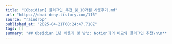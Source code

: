 ```yaml
---
title: "[Obsidian] 플러그인_추천_및_10개월_사용후기.md"
url: "https://dnai-deny.tistory.com/116"
source: "raindrop"
published_at: "2025-04-21T08:24:47.718Z"
tags: []
summary: "## Obsidian 1년 사용기 및 방법: Notion과의 비교와 플러그인 추천\n\n**1. 기본 정보**\n\n- **제목**: Obsidian 1년 사용기 및 방법: Notion과의 비교와 플러그인 추천\n- **출처**: ERROR DENY (dnai-deny.tistory.com)\n- **유형**: 블로그 게시글\n- **난이도**: 중급\n- **주제 분야**: 생산성 도구, 정보 관리\n\n\n**2. 핵심 요약 (Executive Summary)**\n\n- **한 줄 요약**:  Obsidian은 엄격한 마크다운 기반의 개인 지식 관리 도구로, Notion과 비교하여 우수한 가독성과 확장성을 제공하며, 플러그인 활용을 통해 개인 맞춤형 시스템 구축이 가능하다.\n\n- **주요 논점 3가지**:\n    • Obsidian의 파일 시스템 기반 구조와 Notion과의 차이점 (Space 파일 부재, Git 동기화)\n    • Obsidian 사용 효율을 높이는 플러그인 추천 및 활용법\n    • Obsidian과 Notion의 장단점 비교 및 사용 목적에 따른 선택 가이드\n\n- **가치 제안**:  Obsidian 사용 경험과 플러그인 활용법을 통해 개인 지식 관리 시스템을 효율적으로 구축하고, Notion과의 비교를 통해 사용자에게 적합한 도구 선택에 도움을 제공한다.\n\n\n**3. 구조적 분석**\n\n```markdown\n## 📋 목차\n1. 🎯 Obsidian의 구조 및 Notion과의 차이점\n2. 🧠 Obsidian 정리 팁 및 플러그인 활용법\n3. 💡 추천 플러그인 상세 설명 (Make.md, Gitobsidian, Style Setting, Auto Card Link, Calendar, Tasks)\n4. 📊 추가 플러그인 소개 (ExcaliDraw, Quick LaTeX, Advanced Table, Data View)\n5. 📚 Obsidian 사용 후기 및 장단점 비교\n6. 🗂️ 사용 목적에 따른 Obsidian & Notion 선택 가이드\n```\n\n#### 📄 섹션별 상세 분석\n\n### 1. 🎯 Obsidian의 구조 및 Notion과의 차이점\n\n- **핵심 내용 1**: Obsidian은 엄격한 마크다운 문법을 사용하며, 파일 시스템과 유사한 구조를 가지고 있다. 폴더와 태그를 이용하여 페이지를 관리하고, 그래프 기능을 통해 페이지 간 연결을 시각화할 수 있다.\n- **핵심 내용 2**: Notion과 달리 Space 파일 개념이 없어 폴더 자체에 대한 메타 정보를 추가하기 어렵지만, 플러그인을 통해 이를 보완할 수 있다.\n- **핵심 내용 3**: Git을 이용한 동기화는 추가적인 설정이 필요하지만, 다양한 기기에서 동기화를 가능하게 한다.\n\n\n### 2. 🧠 Obsidian 정리 팁 및 플러그인 활용법\n\n- **핵심 내용 1**: 볼드체, 이탤릭체, 리스트, 인용문, 제목 등 마크다운 문법을 효과적으로 활용하여 가독성을 높이는 것이 중요하다.\n- **핵심 내용 2**: 코드 블록을 명확하게 구분하고, 폴더를 체계적으로 관리하는 것이 효율적인 정리에 필수적이다.\n- **핵심 내용 3**: 다양한 플러그인을 활용하여 Obsidian의 기능을 확장하고 개인 맞춤형 시스템을 구축할 수 있다.\n\n\n### 3. 💡 추천 플러그인 상세 설명\n\n- **핵심 내용 1 ~ 6**: 각 플러그인 (Make.md, Gitobsidian, Style Setting, Auto Card Link, Calendar, Tasks)의 기능과 사용법, 장점을 설명한다.  (각 플러그인마다 핵심 기능 2-3가지로 요약)\n\n### 4. 📊 추가 플러그인 소개\n\n- **핵심 내용 1 ~ 4**: 각 플러그인 (ExcaliDraw, Quick LaTeX, Advanced Table, Data View)의 기능과 활용 예시를 간략하게 소개한다.\n\n\n### 5. 📚 Obsidian 사용 후기 및 장단점 비교\n\n- **핵심 내용 1**:  Obsidian의 장점으로는 우수한 가독성과 확장성을 꼽는다.\n- **핵심 내용 2**:  단점으로는 Git 동기화 설정의 복잡성과 공유 기능의 부족을 언급한다.\n- **핵심 내용 3**: Notion과 비교하여 장단점을 분석하고, 개인의 사용 목적에 맞는 도구 선택을 제안한다.\n\n\n### 6. 🗂️ 사용 목적에 따른 Obsidian & Notion 선택 가이드\n\n- **핵심 내용 1**:  개인적인 지식 관리 및 문서 작성에 중점을 둔 사용자에게 Obsidian을 추천한다.\n- **핵심 내용 2**:  팀 협업 및 공유 기능이 필요한 사용자에게는 Notion을 추천한다.\n\n\n**4. 핵심 개념 정리**\n\n- **Obsidian**: 마크다운 기반의 개인 지식 관리 도구\n- **Notion**: 다목적 협업 및 지식 관리 도구\n- **마크다운**:  가볍고 읽기 쉬운 마크업 언어\n- **플러그인**: Obsidian의 기능을 확장하는 추가 기능\n- **Git**: 분산 버전 관리 시스템\n\n\n**5. 실용적 적용 방안**\n\n- **즉시 실행 가능한 행동 3가지**:\n    • Obsidian을 설치하고 기본적인 마크다운 문법을 익힌다.\n    • Make.md 플러그인을 설치하여 파일 관리 시스템을 구축한다.\n    • Gitobsidian을 이용하여 다른 기기와 동기화 설정을 완료한다.\n\n- **추가 학습 경로**:\n    • 필수 키워드 3개: Obsidian, Markdown, 플러그인\n    • 관련 자료 추천: Obsidian 공식 문서, Make.md 공식 문서, 관련 유튜브 강좌\n\n- **수준별 요약**:\n    • 초보자용: Obsidian은 마크다운 기반의 개인 지식 관리 도구로, 플러그인을 통해 기능을 확장할 수 있다.\n    • 실무자용: Make.md, Gitobsidian 등의 플러그인을 활용하여 효율적인 지식 관리 시스템을 구축하라.\n    • 전문가용:  Obsidian의 그래프 기능과 다양한 플러그인을 활용하여 복잡한 정보를 시각화하고 관리하는 방법을 탐구하라.\n\n\n**6. 메타 정보 및 평가**\n\n- **태그**: #생산성 #지식관리 #Obsidian #Notion #마크다운 #플러그인 #중급\n- **품질 평가** (5점 만점):\n    • 정보 밀도: ⭐⭐⭐⭐\n    • 실용 가치: ⭐⭐⭐⭐⭐\n    • 독창성: ⭐⭐⭐\n    • 접근성: ⭐⭐⭐⭐\n\n- **비판적 평가**:\n    • 강점:  Obsidian의 사용법과 플러그인 활용에 대한 상세한 설명, Notion과의 비교 분석.\n    • 약점:  일부 플러그인 설명이 간략하고, Git 사용에 익숙하지 않은 사용자에게는 어려울 수 있다.\n    • 신뢰성:  개인적인 경험에 기반한 정보이므로, 다른 사용자의 경험과 다를 수 있다.\n\n\n**(⏰ 타임라인 요약은 해당되지 않음)**\n"
---
```


